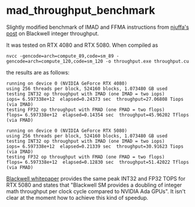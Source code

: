 # mad_throughput_benchmark
Slightly modified benchmark of IMAD and FFMA instructions from [njuffa's post](https://forums.developer.nvidia.com/t/blackwell-integer/320578/45) on Blackwell integer throughput.

It was tested on RTX 4080 and RTX 5080. When compiled as
```
nvcc -gencode=arch=compute_89,code=sm_89 -gencode=arch=compute_120,code=sm_120 -o throughput.exe throughput.cu
```
the results are as follows:
```
running on device 0 (NVIDIA GeForce RTX 4080)
using 256 threads per block, 524160 blocks, 1.073480 GB used
testing INT32 op throughput with IMAD (one IMAD = two iops)
iops= 6.597338e+12  elapsed=0.24373 sec  throughput=27.06808 Tiops (via IMAD)
testing FP32 op throughput with FMAD (one FMAD = two flops)
flops= 6.597338e+12  elapsed=0.14354 sec  throughput=45.96202 Tflops (via FMAD)

running on device 0 (NVIDIA GeForce RTX 5080)
using 256 threads per block, 524160 blocks, 1.073480 GB used
testing INT32 op throughput with IMAD (one IMAD = two iops)
iops= 6.597338e+12  elapsed=0.21339 sec  throughput=30.91623 Tiops (via IMAD)
testing FP32 op throughput with FMAD (one FMAD = two flops)
flops= 6.597338e+12  elapsed=0.12830 sec  throughput=51.42022 Tflops (via FMAD)
```
[Blackwell whitepaper](https://images.nvidia.com/aem-dam/Solutions/geforce/blackwell/nvidia-rtx-blackwell-gpu-architecture.pdf) provides the same peak INT32 and FP32 TOPS for RTX 5080 and states that "Blackwell SM provides a doubling of integer math throughput per clock cycle compared to NVIDIA Ada GPUs". It isn't clear at the moment how to achieve this kind of speedup.